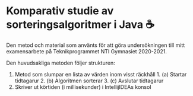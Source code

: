 # Komparativ studie av sorteringsalgoritmer i Java ☕

Den metod och material som använts för att göra undersökningen till mitt examensarbete på Teknikprogrammet NTI Gymnasiet 2020-2021.

Den huvudsakliga metoden följer strukturen:


1. Metod som slumpar en lista av värden inom visst räckhåll
         1. (a) Startar tidtagarur
         2. (b) Algoritmen sorterar
         3. (c) Avslutar tidtagarur
2. Skriver ut körtiden (i millisekunder) i IntellijIDEAs konsol

